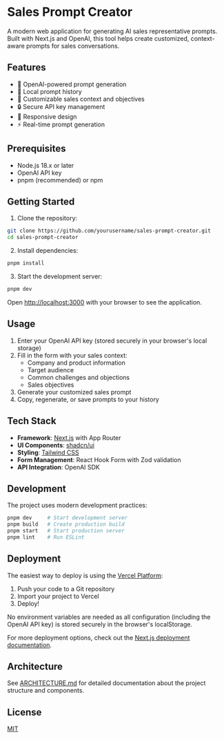 # Sales Prompt Creator

A modern web application for generating AI sales representative prompts. Built with Next.js and OpenAI, this tool helps create customized, context-aware prompts for sales conversations.

## Features

- 🤖 OpenAI-powered prompt generation
- 💾 Local prompt history
- 🎯 Customizable sales context and objectives
- 🔒 Secure API key management
- 📱 Responsive design
- ⚡ Real-time prompt generation

## Prerequisites

- Node.js 18.x or later
- OpenAI API key
- pnpm (recommended) or npm

## Getting Started

1. Clone the repository:
```bash
git clone https://github.com/yourusername/sales-prompt-creator.git
cd sales-prompt-creator
```

2. Install dependencies:
```bash
pnpm install
```

3. Start the development server:
```bash
pnpm dev
```

Open [http://localhost:3000](http://localhost:3000) with your browser to see the application.

## Usage

1. Enter your OpenAI API key (stored securely in your browser's local storage)
2. Fill in the form with your sales context:
   - Company and product information
   - Target audience
   - Common challenges and objections
   - Sales objectives
3. Generate your customized sales prompt
4. Copy, regenerate, or save prompts to your history

## Tech Stack

- **Framework**: [Next.js](https://nextjs.org) with App Router
- **UI Components**: [shadcn/ui](https://ui.shadcn.com/)
- **Styling**: [Tailwind CSS](https://tailwindcss.com)
- **Form Management**: React Hook Form with Zod validation
- **API Integration**: OpenAI SDK

## Development

The project uses modern development practices:

```bash
pnpm dev     # Start development server
pnpm build   # Create production build
pnpm start   # Start production server
pnpm lint    # Run ESLint
```

## Deployment

The easiest way to deploy is using the [Vercel Platform](https://vercel.com/new):

1. Push your code to a Git repository
2. Import your project to Vercel
3. Deploy!

No environment variables are needed as all configuration (including the OpenAI API key) is stored securely in the browser's localStorage.

For more deployment options, check out the [Next.js deployment documentation](https://nextjs.org/docs/app/building-your-application/deploying).

## Architecture

See [ARCHITECTURE.md](docs/ARCHITECTURE.md) for detailed documentation about the project structure and components.

## License

[MIT](LICENSE)
